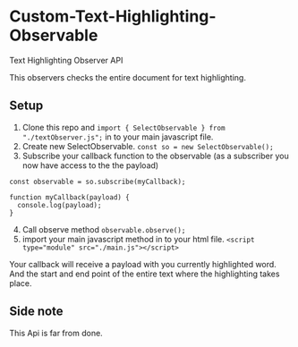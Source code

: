 # Custom-Text-Highlighting-Observable
Text Highlighting Observer API


This observers checks the entire document for text highlighting.

## Setup
1. Clone this repo and ```import { SelectObservable } from "./textObserver.js";``` in to your main javascript file.
2. Create new SelectObservable. ```const so = new SelectObservable();```
3. Subscribe your callback function to the observable  (as a subscriber you now have access to the the payload)
```
const observable = so.subscribe(myCallback);

function myCallback(payload) {
  console.log(payload);
}
```
4. Call observe method ```observable.observe();```
5. import your main javascript method in to your html file. ```<script type="module" src="./main.js"></script>```

Your callback will receive a payload with you currently highlighted word. And the start and end point of the entire text where the highlighting takes place.

## Side note

This Api is far from done.

